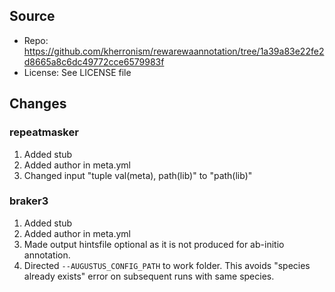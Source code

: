 ## Source

- Repo: https://github.com/kherronism/rewarewaannotation/tree/1a39a83e22fe2d8665a8c6dc49772cce6579983f
- License: See LICENSE file

## Changes

### repeatmasker

1. Added stub
2. Added author in meta.yml
3. Changed input "tuple val(meta), path(lib)" to "path(lib)"

### braker3

1. Added stub
2. Added author in meta.yml
3. Made output hintsfile optional as it is not produced for ab-initio annotation.
4. Directed `--AUGUSTUS_CONFIG_PATH` to work folder. This avoids "species already exists" error on subsequent runs with same species.